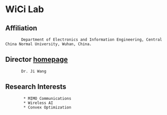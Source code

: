 # WiCi Lab
## Affiliation
           Department of Electronics and Information Engineering, Central China Normal University, Wuhan, China.

           
## Director    [homepage](https://phy.ccnu.edu.cn/info/1063/4380.htm)  

           Dr. Ji Wang

## Research Interests
            * MIMO Communications
            * Wireless AI
            * Convex Optimization
            


